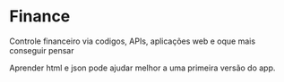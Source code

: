# Finance
Controle financeiro via codigos, APIs, aplicações web e oque mais conseguir pensar

Aprender html e json pode ajudar melhor a uma primeira versão do app.


